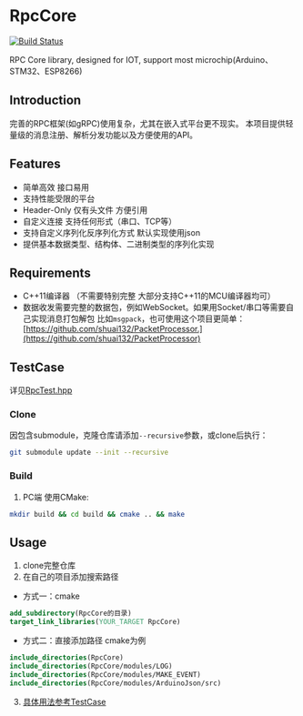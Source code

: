 # RpcCore

[![Build Status](https://github.com/shuai132/RpcCore/workflows/build/badge.svg)](https://github.com/shuai132/RpcCore/actions?workflow=build)

RPC Core library, designed for IOT, support most microchip(Arduino、STM32、ESP8266)

## Introduction
完善的RPC框架(如gRPC)使用复杂，尤其在嵌入式平台更不现实。
本项目提供轻量级的消息注册、解析分发功能以及方便使用的API。

## Features
* 简单高效 接口易用
* 支持性能受限的平台
* Header-Only 仅有头文件 方便引用
* 自定义连接 支持任何形式（串口、TCP等）
* 支持自定义序列化反序列化方式 默认实现使用json
* 提供基本数据类型、结构体、二进制类型的序列化实现

## Requirements
* C++11编译器 （不需要特别完整 大部分支持C++11的MCU编译器均可）
* 数据收发需要完整的数据包，例如WebSocket。如果用Socket/串口等需要自己实现消息打包解包
比如`msgpack`，也可使用这个项目更简单：[https://github.com/shuai132/PacketProcessor.](https://github.com/shuai132/PacketProcessor)

## TestCase
详见[RpcTest.hpp](test/RpcTest.hpp)

### Clone
因包含submodule，克隆仓库请添加`--recursive`参数，或clone后执行：
```bash
git submodule update --init --recursive
```

### Build
1. PC端
使用CMake:
```bash
mkdir build && cd build && cmake .. && make
```

## Usage
1. clone完整仓库
2. 在自己的项目添加搜索路径
* 方式一：cmake
```cmake
add_subdirectory(RpcCore的目录)
target_link_libraries(YOUR_TARGET RpcCore)
```
* 方式二：直接添加路径 cmake为例
```cmake
include_directories(RpcCore)
include_directories(RpcCore/modules/LOG)
include_directories(RpcCore/modules/MAKE_EVENT)
include_directories(RpcCore/modules/ArduinoJson/src)
```
3. [具体用法参考TestCase](#TestCase)

